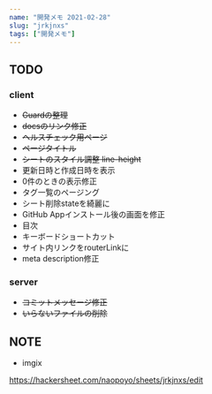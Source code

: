 ```yaml
---
name: "開発メモ 2021-02-28"
slug: "jrkjnxs"
tags: ["開発メモ"]
---
```


## TODO

### client

- ~~Guardの整理~~
- ~~docsのリンク修正~~
- ~~ヘルスチェック用ページ~~
- ~~ページタイトル~~
- ~~シートのスタイル調整 line-height~~
- 更新日時と作成日時を表示
- 0件のときの表示修正
- タグ一覧のページング
- シート削除stateを綺麗に
- GitHub Appインストール後の画面を修正
- 目次
- キーボードショートカット
- サイト内リンクをrouterLinkに
- meta description修正


### server

- ~~コミットメッセージ修正~~
- ~~いらないファイルの削除~~


## NOTE

- imgix

https://hackersheet.com/naopoyo/sheets/jrkjnxs/edit

